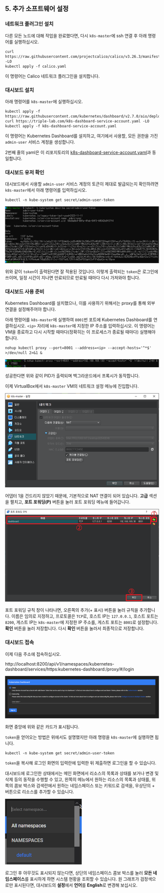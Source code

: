 ## 5. 추가 소프트웨어 설정

### 네트워크 플러그인 설치

다른 모든 노드에 대해 작업을 완료했다면, 다시 `k8s-master`에 ssh 연결 후 아래 명령어를 실행하십시오.

```shell
curl https://raw.githubusercontent.com/projectcalico/calico/v3.26.3/manifests/calico.yaml -LO
kubectl apply -f calico.yaml
```

이 명령어는 Calico 네트워크 플러그인을 설치합니다.

### 대시보드 설치

아래 명령어를 `k8s-master`에 실행하십시오.

```shell
kubectl apply -f https://raw.githubusercontent.com/kubernetes/dashboard/v2.7.0/aio/deploy/recommended.yaml
curl https://triple-lab.com/k8s-dashboard-service-account.yaml -LO
kubectl apply -f k8s-dashboard-service-account.yaml
```

이 명령어는 Kubernetes Dashboard를 설치하고, 여기에서 사용할, 모든 권한을 가진 `admin-user` 서비스 계정을 생성합니다.

2번째 줄의 yaml은 이 리포지토리의 [k8s-dashboard-service-account.yaml](/yamls/k8s-dashboard-service-account.yaml)과 동일합니다.

### 대시보드 유저 확인

대시보드에서 사용할 `admin-user` 서비스 계정의 토큰이 제대로 발급되는지 확인하려면 `k8s-master`에서 아래 명령어를 입력하십시오.

```shell
kubectl -n kube-system get secret/admin-user-token
```

![img](/images/38.png)

위와 같이 `token`이 출력된다면 잘 적용된 것입니다. 이렇게 출력되는 `token`은 로그인에 쓰이며, 일정 시간이 지나면 만료되므로 만료될 때마다 다시 가져와야 합니다.

### 대시보드 사용 준비

Kubernetes Dashboard를 설치했으나, 이를 사용하기 위해서는 proxy를 통해 외부 연결을 설정해주어야 합니다.

아래 명령어를 `k8s-master`에 실행하여 `8001`번 포트에 Kubernetes Dashboard를 연결하십시오. `<ip>` 자리에 `k8s-master`에 지정한 IP 주소를 입력하십시오.
이 명령어는 VM을 종료하고 다시 시작할 때마다(정확히는 이 프로세스가 종료될 때마다) 실행해야 합니다.

```shell
nohup kubectl proxy --port=8001 --address=<ip> --accept-hosts='^*$' >/dev/null 2>&1 &
```

![img](/images/39.png)

성공한다면 위와 같이 PID가 출력되며 백그라운드에서 프록시가 동작합니다.

이제 VirtualBox에서 `k8s-master` VM의 네트워크 설정 메뉴에 진입합니다.

![img](/images/40.png)

어댑터 1을 건드리지 않았기 때문에, 기본적으로 NAT 연결이 되어 있습니다.
**고급** 섹션을 펼치고, **포트 포워딩(P)** 버튼을 눌러 포트 포워딩 메뉴에 들어갑니다.

![img](/images/41.png)

포트 포워딩 규칙 창이 나타나면, 오른쪽의 추가(+ 표시) 버튼을 눌러 규칙을 추가합니다.
이름은 임의로 지정하고, 프로토콜은 `TCP`로, 호스트 IP는 `127.0.0.1`, 호스트 포트는 `8200`, 게스트 IP는 `k8s-master`에 지정한 IP 주소를, 게스트 포트는 `8001`로 설정합니다. **확인** 버튼을 눌러 저장합니다. 다시 **확인** 버튼을 눌러서 최종적으로 저장합니다.

### 대시보드 접속

이제 다음 주소에 접속하십시오.

http://localhost:8200/api/v1/namespaces/kubernetes-dashboard/services/https:kubernetes-dashboard:/proxy/#/login

![img](/images/42.png)

화면 중앙에 위와 같은 카드가 표시됩니다.

`token`을 얻어오는 방법은 위에서도 설명했지만 아래 명령을 `k8s-master`에 실행하면 됩니다.

```shell
kubectl -n kube-system get secret/admin-user-token
```

`token`을 복사해 로그인 화면의 입력란에 입력한 뒤 제출하면 로그인을 할 수 있습니다.

대시보드에 로그인한 상태에서는 메인 화면에서 리소스의 목록과 상태를 보거나 변경 및 삭제 등의 동작을 수행할 수 있고, 왼쪽의 메뉴에서 원하는 리소스의 목록과 상태를, 위쪽의 콤보 박스와 검색란에서 원하는 네임스페이스 또는 키워드로 검색을, 우상단의 + 버튼으로 리소스를 추가할 수 있습니다.

![img](/images/43.png)

로그인 후 아무것도 표시되지 않는다면, 상단의 네임스페이스 콤보 박스를 눌러 **모든 네임스페이스**를 표시하게 하면 시스템 현황을 조회할 수 있습니다.
원 그래프가 검정색으로만 표시된다면, 대시보드의 **설정**에서 **언어**를 **English**로 변경해 보십시오.
